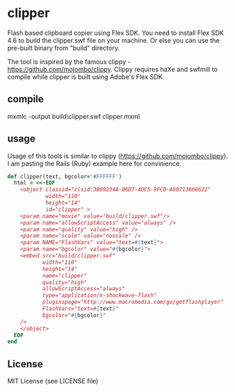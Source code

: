 clipper
=======

Flash based clipboard copier using Flex SDK. You need to install Flex SDK 4.6 to build the clipper.swf file on your machine. Or else you can use the pre-built binary from "build" directory.

The tool is inspired by the famous clippy - https://github.com/mojombo/clippy. Clippy requires haXe and swfmill to compile while clipper is built using Adobe's Flex SDK.

compile
-------
mxmlc -output build\clipper.swf clipper.mxml

usage
-----

Usage of this tools is similar to clippy (https://github.com/mojombo/clippy). I am pasting the Rails (Ruby) example here for convinience.

```ruby
def clipper(text, bgcolor='#FFFFFF')
  html = <<-EOF
    <object classid="clsid:3B09234A-06D7-4DC5-9FC0-A60713666622"
            width="110"
            height="14"
            id="clipper" >
    <param name="movie" value="build/clipper.swf"/>
    <param name="allowScriptAccess" value="always" />
    <param name="quality" value="high" />
    <param name="scale" value="noscale" />
    <param NAME="FlashVars" value="text=#{text}">
    <param name="bgcolor" value="#{bgcolor}">
    <embed src="build/clipper.swf"
           width="110"
           height="14"
           name="clipper"
           quality="high"
           allowScriptAccess="always"
           type="application/x-shockwave-flash"
           pluginspage="http://www.macromedia.com/go/getflashplayer"
           FlashVars="text=#{text}"
           bgcolor="#{bgcolor}"
    />
    </object>
  EOF
end
```

License
-------

MIT License (see LICENSE file)
